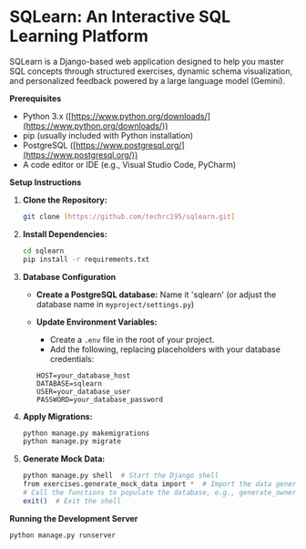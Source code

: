 # SQLearn: An Interactive SQL Learning Platform

SQLearn is a Django-based web application designed to help you master SQL concepts through structured exercises, dynamic schema visualization, and personalized feedback powered by a large language model (Gemini).

**Prerequisites**

*   Python 3.x ([https://www.python.org/downloads/](https://www.python.org/downloads/)) 
*   pip (usually included with Python installation)
*   PostgreSQL ([https://www.postgresql.org/](https://www.postgresql.org/))
*  A code editor or IDE (e.g., Visual Studio Code, PyCharm)

**Setup Instructions**

1.  **Clone the Repository:**
    ```bash
    git clone [https://github.com/techrc195/sqlearn.git]
    ```

2.  **Install Dependencies:**
    ```bash
    cd sqlearn
    pip install -r requirements.txt
    ```

3.  **Database Configuration**

    *   **Create a PostgreSQL database:**  Name it 'sqlearn' (or adjust the database name in `myproject/settings.py`)
    *   **Update Environment Variables:** 
        *   Create a `.env` file in the root of your project.
        *   Add the following, replacing placeholders with your database credentials:

        ```
        HOST=your_database_host
        DATABASE=sqlearn
        USER=your_database_user
        PASSWORD=your_database_password
        ```

4.  **Apply Migrations:**
    ```bash
    python manage.py makemigrations
    python manage.py migrate
    ```

5.  **Generate Mock Data:**
    ```bash
    python manage.py shell  # Start the Django shell
    from exercises.generate_mock_data import *  # Import the data generation functions
    # Call the functions to populate the database, e.g., generate_owners(), generate_foods(), etc.
    exit()  # Exit the shell
    ```

**Running the Development Server**

```bash
python manage.py runserver
